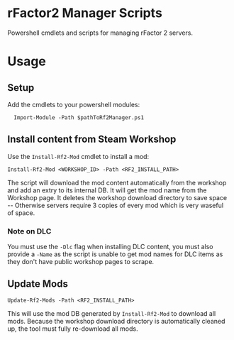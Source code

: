 # rFactor2 Manager Scripts

Powershell cmdlets and scripts for managing rFactor 2 servers.


# Usage

## Setup

Add the cmdlets to your powershell modules:

````
  Import-Module -Path $pathToRf2Manager.ps1
````

## Install content from Steam Workshop

Use the `Install-Rf2-Mod` cmdlet to install a mod:

````
Install-Rf2-Mod <WORKSHOP_ID> -Path <RF2_INSTALL_PATH>
````

The script will download the mod content automatically from the workshop and add an extry to its internal DB. It will get the mod name from the Workshop page.
It deletes the workshop download directory to save space -- Otherwise servers require 3 copies of every mod which is very waseful of space.

### Note on DLC

You must use the `-Dlc` flag when installing DLC content, you must also provide a `-Name` as the script is unable to get mod names for DLC items as they don't
have public workshop pages to scrape.

## Update Mods

````
Update-Rf2-Mods -Path <RF2_INSTALL_PATH>
````

This will use the mod DB generated by `Install-Rf2-Mod` to download all mods. Because the workshop download directory is automatically cleaned up, the tool must fully re-download all mods.

